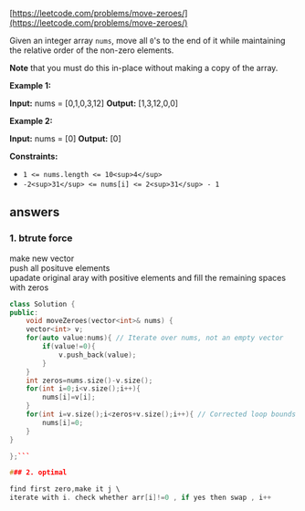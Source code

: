 [https://leetcode.com/problems/move-zeroes/](https://leetcode.com/problems/move-zeroes/)

Given an integer array `nums`, move all `0`'s to the end of it while maintaining the relative order of the non-zero elements.

**Note** that you must do this in-place without making a copy of the array.

**Example 1:**

**Input:** nums = \[0,1,0,3,12\]
**Output:** \[1,3,12,0,0\]

**Example 2:**

**Input:** nums = \[0\]
**Output:** \[0\]

**Constraints:**

- `1 <= nums.length <= 10<sup>4</sup>`
- `-2<sup>31</sup> <= nums[i] <= 2<sup>31</sup> - 1`

## answers

### 1. btrute force

make new vector \
push all posituve elements \
upadate original aray with positive elements and fill the remaining spaces with zeros

````cpp
class Solution {
public:
    void moveZeroes(vector<int>& nums) {
    vector<int> v;
    for(auto value:nums){ // Iterate over nums, not an empty vector
        if(value!=0){
            v.push_back(value);
        }
    }
    int zeros=nums.size()-v.size();
    for(int i=0;i<v.size();i++){
        nums[i]=v[i];
    }
    for(int i=v.size();i<zeros+v.size();i++){ // Corrected loop bounds
        nums[i]=0;
    }
}

};```

### 2. optimal

find first zero,make it j \
iterate with i. check whether arr[i]!=0 , if yes then swap , i++
````
